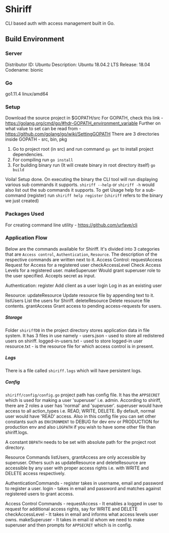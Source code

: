 # Shiriff
CLI based auth with access management built in Go.

## Build Environment
### Server
Distributor ID:	Ubuntu
Description:	Ubuntu 18.04.2 LTS
Release:	18.04
Codename:	bionic

### Go
go1.11.4 linux/amd64

### Setup
Download the source project in $GOPATH/src
For GOPATH, check this link - https://golang.org/cmd/go/#hdr-GOPATH_environment_variable
Further on what value to set can be read from - https://github.com/golang/go/wiki/SettingGOPATH
There are 3 directories inside GOPATH - src, bin, pkg

1) Go to project root (in src) and run command
```go get``` to install project dependencies.
2) For compiling run
```go install```
3) For building binary run (It will create binary in root directory itself)
```go build```

Voila! Setup done.
On executing the binary the CLI tool will run displaying various sub commands it supports.
```shiriff --help``` or ```shiriff -h``` would also list out the sub commands it supports.
To get Usage help for a sub-command (register) run
```shiriff help register```
(```shiriff``` refers to the binary we just created)

### Packages Used
For creating command line utility - https://github.com/urfave/cli

### Application Flow
Below are the commands available for Shiriff. It's divided into 3 categories that are `Access control`, `Authentication`,
`Resource`. The description of the respective commands are written next to it.
  Access Control:
     requestAccess     Request for Access for a registered user
     checkAccessLevel  Check Access Levels for a registered user.
     makeSuperuser     Would grant superuser role to the user specified. Accepts secret as input.

   Authentication:
     register  Add client as a user
     login     Log in as an existing user

   Resource:
     updateResource  Update resource file by appending text to it.
     listUsers       List the users for Shiriff.
     deleteResource  Delete resource file contents.
     grantAccess     Grant access to pending access-requests for users.

##### Storage
  Folder `shiriffDB` in the project directory stores application data in file system.
It has 3 files in use namely -
users.json - used to store all redistered users on shiriff.
logged-in-users.txt - used to store logged-in user
resource.txt - is the resource file for which access control is in present.

##### Logs
There is a file called `shiriff.logs` which will have persistent logs.

##### Config
`shiriff/config/config.go` project path has config file. It has the `APPSECRET` which is used for making a user 'superuser' i.e. admin. According to shiriff, there are 2 roles a user has 'normal' and 'superuser'. superuser would have access to all action_types i.e. READ, WRITE, DELETE. By default, normal user would have 'READ' access.
Also in this config file you can set other constants such as `ENVIRONMENT` to DEBUG for dev env or PRODUCTION for production env and also `LOGPATH` if you wish to have some other file than shiriff.logs.

A constant `DBPATH` needs to be set with absolute path for the project root directory.

Resource Commands listUsers, grantAccess are only accessible by superuser. Others such as updateResource and deleteResource are accessible by any user with proper access rights i.e. with WRITE and DELETE access respectively.

AuthenticationCommands - register takes in username, email and password to register a user.
login - takes in email and password and matches against registered users to grant access.

Access Control Commands - 
requestAccess - It enables a logged in user to request for additional access rights, say for WRITE and DELETE
checkAccessLevel - It takes in email and informs what access levels user owns.
makeSuperuser - It takes in email id whom we need to make superuser and then prompts for `APPSECRET` which is in config.






